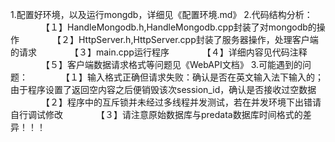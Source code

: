 1.配置好环境，以及运行mongdb，详细见《配置环境.md》
2.代码结构分析：
　　　　【１】HandleMongodb.h,HandleMongodb.cpp封装了对mongodb的操作
　　　　【２】HttpServer.h,HttpServer.cpp封装了服务器操作，处理客户端的请求
　　　　【３】main.cpp运行程序
　　　　【４】详细内容见代码注释
　　　　【５】客户端数据请求格式等问题见《WebAPI文档》
3.可能遇到的问题：
　　　　【１】输入格式正确但请求失败：确认是否在英文输入法下输入的；由于程序设置了返回空内容之后便销毁该次session_id，确认是否接收过空数据
　　　　【２】程序中的互斥锁并未经过多线程并发测试，若在并发环境下出错请自行调试修改
　　　　【３】请注意原始数据库与predata数据库时间格式的差异！！！
